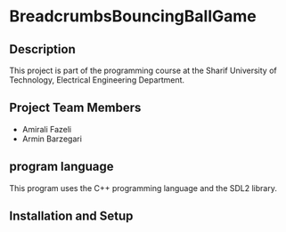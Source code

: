 # BreadcrumbsBouncingBallGame
## Description
This project is part of the programming course at the Sharif University of Technology, Electrical Engineering Department.
## Project Team Members
* Amirali Fazeli
* Armin Barzegari
## program language
This program uses the C++ programming language and the SDL2 library.
## Installation and Setup
